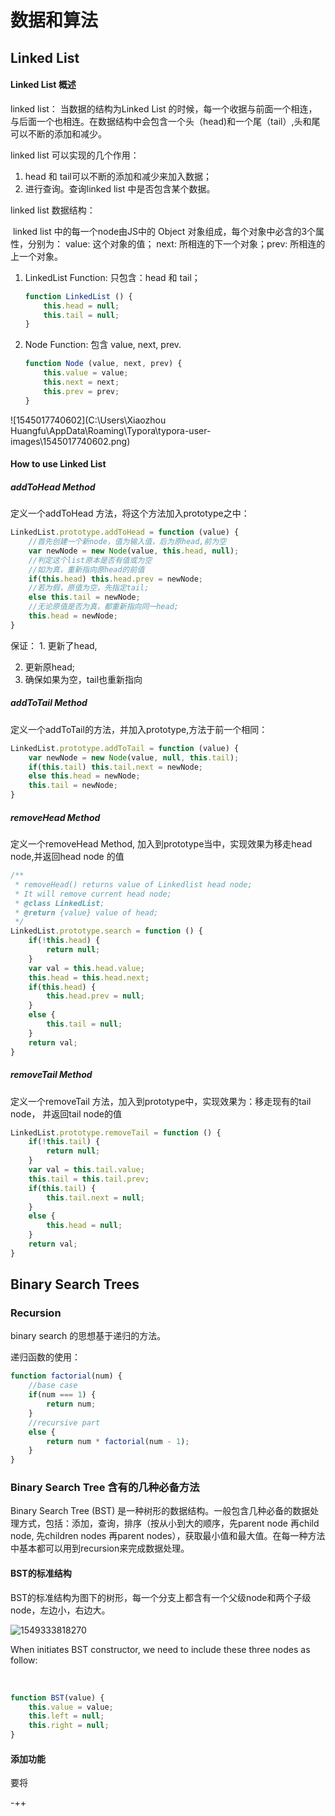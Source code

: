 # 数据和算法

## Linked List



#### Linked List 概述

linked list： 当数据的结构为Linked List 的时候，每一个收据与前面一个相连，与后面一个也相连。在数据结构中会包含一个头（head)和一个尾（tail）,头和尾可以不断的添加和减少。

linked list 可以实现的几个作用：

1. head 和 tail可以不断的添加和减少来加入数据；
2. 进行查询。查询linked list 中是否包含某个数据。

linked list 数据结构：

​	linked list 中的每一个node由JS中的 Object 对象组成，每个对象中必含的3个属性，分别为： value: 这个对象的值； next: 所相连的下一个对象；prev: 所相连的上一个对象。

1. LinkedList Function: 只包含：head 和 tail；

   ```javascript
   function LinkedList () {
       this.head = null;
       this.tail = null;
   }
   ```

2. Node Function: 包含 value, next, prev.

   ```javascript
   function Node (value, next, prev) {
       this.value = value;
       this.next = next;
       this.prev = prev;
   }
   ```


![1545017740602](C:\Users\Xiaozhou Huangfu\AppData\Roaming\Typora\typora-user-images\1545017740602.png)



#### How to use Linked List

##### addToHead Method

定义一个addToHead 方法，将这个方法加入prototype之中：

```javascript
LinkedList.prototype.addToHead = function (value) {
    //首先创建一个新node，值为输入值，后为原head,前为空
    var newNode = new Node(value, this.head, null);
    //判定这个list原本是否有值或为空
    //如为真，重新指向原head的前值
    if(this.head) this.head.prev = newNode;
    //若为假，原值为空，先指定tail;
    else this.tail = newNode;
    //无论原值是否为真，都重新指向同一head;
    this.head = newNode;
}
```

保证： 1. 更新了head,

2. 更新原head;
3. 确保如果为空，tail也重新指向

##### addToTail Method

定义一个addToTail的方法，并加入prototype,方法于前一个相同：

```javascript
LinkedList.prototype.addToTail = function (value) {
	var newNode = new Node(value, null, this.tail);
	if(this.tail) this.tail.next = newNode;
	else this.head = newNode;
	this.tail = newNode;
}
```



##### removeHead Method

定义一个removeHead Method, 加入到prototype当中，实现效果为移走head node,并返回head node 的值

```javascript
/**
 * removeHead() returns value of Linkedlist head node;
 * It will remove current head node;
 * @class LinkedList;
 * @return {value} value of head; 
 */
LinkedList.prototype.search = function () {
    if(!this.head) {
        return null;
    }
    var val = this.head.value;
    this.head = this.head.next;
    if(this.head) {
        this.head.prev = null;
    }
    else {
        this.tail = null;
    }
    return val;
}
```



##### removeTail Method

定义一个removeTail 方法，加入到prototype中，实现效果为：移走现有的tail node， 并返回tail node的值

```javascript
LinkedList.prototype.removeTail = function () {
    if(!this.tail) {
        return null;
    }
    var val = this.tail.value;
    this.tail = this.tail.prev;
    if(this.tail) {
        this.tail.next = null;
    }
    else {
        this.head = null;
    }
    return val;
}
```

## Binary Search Trees

### Recursion

binary search 的思想基于递归的方法。

递归函数的使用：

```javascript
function factorial(num) {
    //base case
    if(num === 1) {
        return num;
    }
    //recursive part
    else {
        return num * factorial(num - 1);
    }
}
```



### Binary Search Tree 含有的几种必备方法

Binary Search Tree (BST) 是一种树形的数据结构。一般包含几种必备的数据处理方式，包括：添加，查询，排序（按从小到大的顺序，先parent node 再child node, 先children nodes 再parent nodes），获取最小值和最大值。在每一种方法中基本都可以用到recursion来完成数据处理。



#### BST的标准结构

BST的标准结构为图下的树形，每一个分支上都含有一个父级node和两个子级node，左边小，右边大。

![1549333818270](C:\Users\huangx\AppData\Roaming\Typora\typora-user-images\1549333818270.png)

When initiates BST constructor, we need to include these three nodes as follow:

​	

```javascript
function BST(value) {
    this.value = value;
    this.left = null;
    this.right = null;
}
```



#### 添加功能

要将



-++